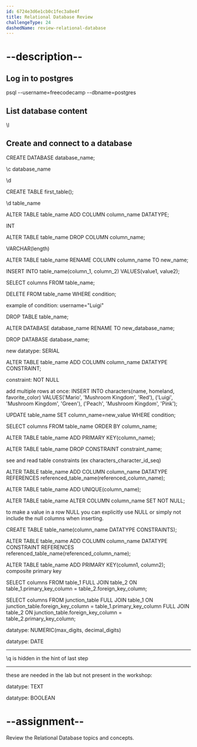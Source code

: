 ```yaml
---
id: 6724e3d6e1cb0c1fec3a8e4f
title: Relational Database Review
challengeType: 24
dashedName: review-relational-database
---
```


# --description--

## Log in to postgres

psql --username=freecodecamp --dbname=postgres

## List database content
\l

## Create and connect to a database
CREATE DATABASE database_name;

\c database_name

\d

CREATE TABLE first_table();

\d table_name

ALTER TABLE table_name ADD COLUMN column_name DATATYPE;

INT

ALTER TABLE table_name DROP COLUMN column_name;

VARCHAR(length)

ALTER TABLE table_name RENAME COLUMN column_name TO new_name;

INSERT INTO table_name(column_1, column_2) VALUES(value1, value2);

SELECT columns FROM table_name;

DELETE FROM table_name WHERE condition;

example of condition: username="Luigi"

DROP TABLE table_name;

ALTER DATABASE database_name RENAME TO new_database_name;

DROP DATABASE database_name;

new datatype: SERIAL

ALTER TABLE table_name ADD COLUMN column_name DATATYPE CONSTRAINT;

constraint: NOT NULL

add multiple rows at once: INSERT INTO characters(name, homeland, favorite_color)
VALUES('Mario', 'Mushroom Kingdom', 'Red'),
('Luigi', 'Mushroom Kingdom', 'Green'),
('Peach', 'Mushroom Kingdom', 'Pink');

UPDATE table_name SET column_name=new_value WHERE condition;

SELECT columns FROM table_name ORDER BY column_name;

ALTER TABLE table_name ADD PRIMARY KEY(column_name);

ALTER TABLE table_name DROP CONSTRAINT constraint_name;

see and read table constraints (ex characters_character_id_seq)

ALTER TABLE table_name ADD COLUMN column_name DATATYPE REFERENCES referenced_table_name(referenced_column_name);

ALTER TABLE table_name ADD UNIQUE(column_name);

ALTER TABLE table_name ALTER COLUMN column_name SET NOT NULL;

to make a value in a row NULL you can explicitly use NULL or simply not include the null columns when inserting.

CREATE TABLE table_name(column_name DATATYPE CONSTRAINTS);

ALTER TABLE table_name ADD COLUMN column_name DATATYPE CONSTRAINT REFERENCES referenced_table_name(referenced_column_name);

ALTER TABLE table_name ADD PRIMARY KEY(column1, column2); composite primary key

SELECT columns FROM table_1 FULL JOIN table_2 ON table_1.primary_key_column = table_2.foreign_key_column;

SELECT columns FROM junction_table
FULL JOIN table_1 ON junction_table.foreign_key_column = table_1.primary_key_column
FULL JOIN table_2 ON junction_table.foreign_key_column = table_2.primary_key_column;

datatype: NUMERIC(max_digits, decimal_digits)

datatype: DATE

---

\q is hidden in the hint of last step

---

these are needed in the lab but not present in the workshop:

datatype: TEXT

datatype: BOOLEAN

# --assignment--

Review the Relational Database topics and concepts.
